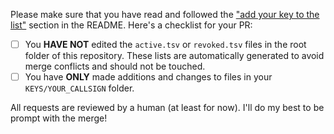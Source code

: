 Please make sure that you have read and followed the ["add your key to the list"](README.md#Adding-your-key-to-this-list) section in the README. Here's a checklist for your PR:

- [ ] You **HAVE NOT** edited the `active.tsv` or `revoked.tsv` files in the root folder of this repository. These lists are automatically generated to avoid merge conflicts and should not be touched. 
- [ ] You have **ONLY** made additions and changes to files in your `KEYS/YOUR_CALLSIGN` folder.

All requests are reviewed by a human (at least for now). I'll do my best to be prompt with the merge!
